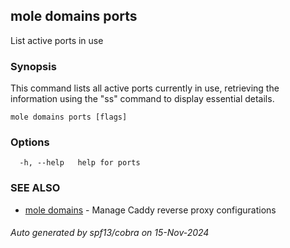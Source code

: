 ## mole domains ports

List active ports in use

### Synopsis

This command lists all active ports currently in use, 
	retrieving the information using the "ss" command to display essential details.

```
mole domains ports [flags]
```

### Options

```
  -h, --help   help for ports
```

### SEE ALSO

* [mole domains](mole_domains.md)	 - Manage Caddy reverse proxy configurations

###### Auto generated by spf13/cobra on 15-Nov-2024
